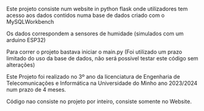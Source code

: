 Este projeto consiste num website in python flask onde utilizadores tem acesso aos dados contidos numa base de dados criado com o MySQLWorkbench

Os dados correspondem a sensores de humidade (simulados com um arduino ESP32)

Para correr o projeto bastava iniciar o main.py (Foi utilizado um prazo limitado do uso da base de dados, não será possivel testar este código sem alterações)

Este Projeto foi realizado no 3º ano da licenciatura de Engenharia de Telecomunicações e Informática na Universidade do Minho ano 2023/2024 num prazo de 4 meses.

Código nao consiste no projeto por inteiro, consiste somente no Website.
